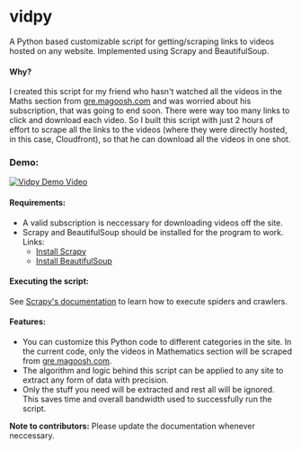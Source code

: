 # vidpy
A Python based customizable script for getting/scraping links to videos hosted on any website. Implemented using Scrapy and BeautifulSoup.

#### Why?
I created this script for my friend who hasn't watched all the videos in the Maths section from [gre.magoosh.com](http://gre.magoosh.com) and was worried about his subscription, that was going to end soon. There were way too many links to click and download each video. So I built this script with just 2 hours of effort to scrape all the links to the videos (where they were directly hosted, in this case, Cloudfront), so that he can download all the videos in one shot.

### Demo:
[![Vidpy Demo Video](http://img.youtube.com/vi/yr1EYLmSIdo/0.jpg)](http://youtu.be/yr1EYLmSIdo)

#### Requirements:
- A valid subscription is neccessary for downloading videos off the site.
- Scrapy and BeautifulSoup should be installed for the program to work. Links:
    - [Install Scrapy](http://doc.scrapy.org/en/1.0/intro/install.html)
    - [Install BeautifulSoup](http://www.crummy.com/software/BeautifulSoup/bs4/doc/#installing-beautiful-soup)

#### Executing the script:
See [Scrapy's documentation](http://doc.scrapy.org/en/latest/intro/tutorial.html) to learn how to execute spiders and crawlers.

#### Features:
- You can customize this Python code to different categories in the site. In the current code, only the videos in Mathematics section will be scraped from [gre.magoosh.com](http://gre.magoosh.com).
- The algorithm and logic behind this script can be applied to any site to extract any form of data with precision.
- Only the stuff you need will be extracted and rest all will be ignored. This saves time and overall bandwidth used to successfully run the script.

**Note to contributors:** Please update the documentation whenever neccessary.
